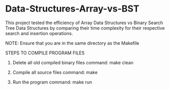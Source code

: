 # Data-Structures-Array-vs-BST

This project tested the efficiency of Array Data Structures vs Binary Search Tree Data Structures 
by comparing their time complexity for their respective search and insertion operations.

NOTE: Ensure that you are in the same directory as the Makefile


STEPS TO COMPILE PROGRAM FILES

1. Delete all old compiled binary files
   command: make clean
   
2. Compile all source files
   command: make
   
4. Run the program
   command: make run
